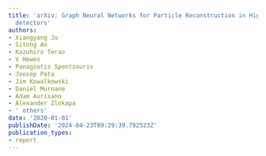 ```yaml
---
title: 'arXiv: Graph Neural Networks for Particle Reconstruction in High Energy Physics
  detectors'
authors:
- Xiangyang Ju
- Sitong An
- Kazuhiro Terao
- V Hewes
- Panagiotis Spentzouris
- Joosep Pata
- Jim Kowalkowski
- Daniel Murnane
- Adam Aurisano
- Alexander Zlokapa
- ' others'
date: '2020-01-01'
publishDate: '2024-04-23T09:29:39.792523Z'
publication_types:
- report
---
```

